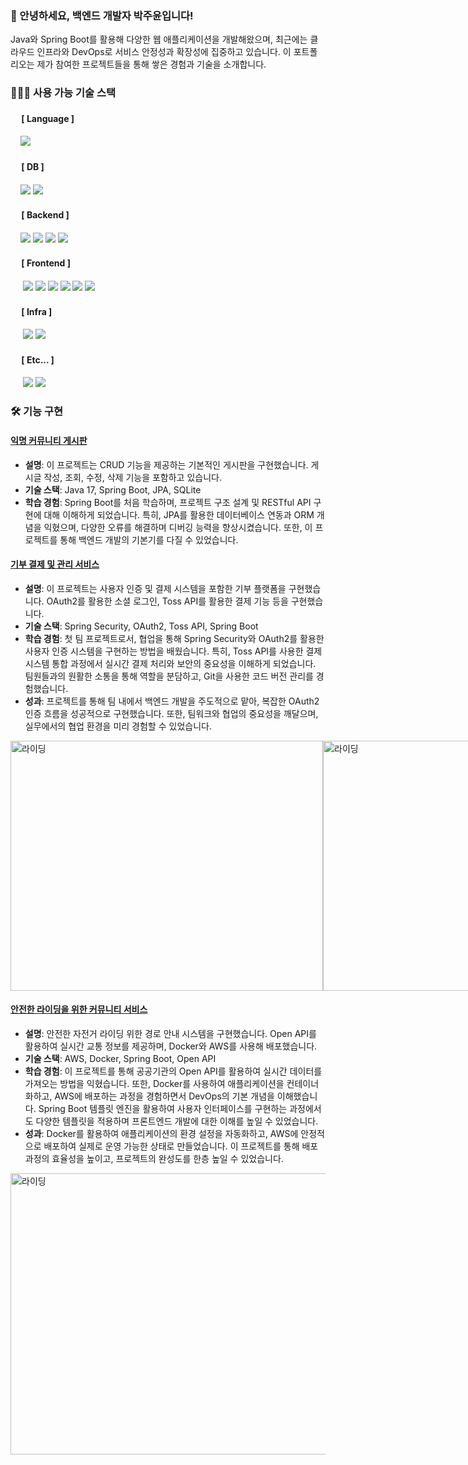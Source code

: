 ### 👋 안녕하세요, 백엔드 개발자 박주윤입니다!
Java와 Spring Boot를 활용해 다양한 웹 애플리케이션을 개발해왔으며, 최근에는 클라우드 인프라와 DevOps로 서비스 안정성과 확장성에 집중하고 있습니다.
이 포트폴리오는 제가 참여한 프로젝트들을 통해 쌓은 경험과 기술을 소개합니다.

### 👩🏻‍💻 사용 가능 기술 스택 

#### &nbsp;　[ Language ]

&nbsp;&nbsp;&nbsp; <img src="https://img.shields.io/badge/Java 17-FF160B?style=flat-square&logo=java&logoColor=white"/>

#### &nbsp;　[ DB ]
&nbsp;&nbsp;&nbsp; <img src="https://img.shields.io/badge/SQLite-003B57?style=flat-square&logo=sqlite&logoColor=white"/> <img src="https://img.shields.io/badge/MySQL-4479A1?style=flat-square&logo=MySQL&logoColor=white"/>


#### &nbsp;　[ Backend ]

&nbsp;&nbsp;&nbsp; <img src="https://img.shields.io/badge/Spring Boot-6DB33F?style=flat-square&logo=springboot&logoColor=white"/>
<img src="https://img.shields.io/badge/Spring Security-6DB33F?style=flat&logo=springsecurity&logoColor=white&color=darkgreen"/>
<img src="https://img.shields.io/badge/JPA-088142?style=flat-square&logo=jpa&logoColor=white"/>
<img src="https://img.shields.io/badge/Querydsl-black?style=flat-square&logo=querydsl&logoColor=white"/>


#### &nbsp;　[ Frontend ]

&nbsp;&nbsp;&nbsp;&nbsp; <img src="https://img.shields.io/badge/HTML5-E34F26?style=flat&logo=HTML5&logoColor=white">
<img src="https://img.shields.io/badge/CSS-1572B6?style=flat&logo=CSS3&logoColor=white&color=darkblue">
<img src="https://img.shields.io/badge/JavaScript-F7DF1E?style=flat&logo=JavaScript&logoColor=black">
<img src="https://img.shields.io/badge/Thymeleaf-005F0F?style=flat-square&logo=thymeleaf&logoColor=white"/>
<img src="https://img.shields.io/badge/BootStrap-7952B3?style=flat-square&logo=bootstrap&logoColor=white"/>
<img src="https://img.shields.io/badge/jQuery-0769AD?style=flat-square&logo=jquery&logoColor=white"/>


#### &nbsp;　[ Infra ]
&nbsp;&nbsp;&nbsp;&nbsp; <img src="https://img.shields.io/badge/AWS-569A31?style=flat-square&logo=amazon s3&logoColor=white"/>
<img src="https://img.shields.io/badge/Docker-2496ED?style=flat-square&logo=docker&logoColor=white"/>

#### &nbsp;　[ Etc... ]

&nbsp;&nbsp;&nbsp;&nbsp; <img src="https://img.shields.io/badge/GitHub-181717?style=flat-square&logo=github&logoColor=white"/>
<img src="https://img.shields.io/badge/Notion-000000?style=flat-square&logo=notion&logoColor=white"/>


### 🛠️ 기능 구현
#### [익명 커뮤니티 게시판](https://github.com/juyoon0423/Mission_ParkJuYoon)
- **설명**: 이 프로젝트는 CRUD 기능을 제공하는 기본적인 게시판을 구현했습니다. 게시글 작성, 조회, 수정, 삭제 기능을 포함하고 있습니다.
- **기술 스택**: Java 17, Spring Boot, JPA, SQLite
- **학습 경험**: Spring Boot를 처음 학습하며, 프로젝트 구조 설계 및 RESTful API 구현에 대해 이해하게 되었습니다. 특히, JPA를 활용한 데이터베이스 연동과 ORM 개념을 익혔으며, 다양한 오류를 해결하며 디버깅 능력을 향상시켰습니다. 또한, 이 프로젝트를 통해 백엔드 개발의 기본기를 다질 수 있었습니다.

#### [기부 결제 및 관리 서비스](https://github.com/likelion-backend8th-5team/Oneclick_Donation)
- **설명**: 이 프로젝트는 사용자 인증 및 결제 시스템을 포함한 기부 플랫폼을 구현했습니다. OAuth2를 활용한 소셜 로그인, Toss API를 활용한 결제 기능 등을 구현했습니다.
- **기술 스택**: Spring Security, OAuth2, Toss API, Spring Boot
- **학습 경험**: 첫 팀 프로젝트로서, 협업을 통해 Spring Security와 OAuth2를 활용한 사용자 인증 시스템을 구현하는 방법을 배웠습니다. 특히, Toss API를 사용한 결제 시스템 통합 과정에서 실시간 결제 처리와 보안의 중요성을 이해하게 되었습니다. 팀원들과의 원활한 소통을 통해 역할을 분담하고, Git을 사용한 코드 버전 관리를 경험했습니다.
- **성과**: 프로젝트를 통해 팀 내에서 백엔드 개발을 주도적으로 맡아, 복잡한 OAuth2 인증 흐름을 성공적으로 구현했습니다. 또한, 팀워크와 협업의 중요성을 깨달으며, 실무에서의 협업 환경을 미리 경험할 수 있었습니다.
<div style="display: flex; justify-content: space-between;">
    <img src="https://github.com/user-attachments/assets/96d9e4dd-af54-40e8-bccd-b8aab65504a1" alt="라이딩" width="500" height="400"/>
    <img src="https://github.com/user-attachments/assets/0141dbb4-36fd-4488-8150-ee5a8ba51ba6" alt="라이딩" width="500" height="400"/>
</div>

#### [안전한 라이딩을 위한 커뮤니티 서비스](https://github.com/soeunc/safe_ride)
- **설명**: 안전한 자전거 라이딩 위한 경로 안내 시스템을 구현했습니다. Open API를 활용하여 실시간 교통 정보를 제공하며, Docker와 AWS를 사용해 배포했습니다.
- **기술 스택**: AWS, Docker, Spring Boot, Open API
- **학습 경험**: 이 프로젝트를 통해 공공기관의 Open API를 활용하여 실시간 데이터를 가져오는 방법을 익혔습니다. 또한, Docker를 사용하여 애플리케이션을 컨테이너화하고, AWS에 배포하는 과정을 경험하면서 DevOps의 기본 개념을 이해했습니다. Spring Boot 템플릿 엔진을 활용하여 사용자 인터페이스를 구현하는 과정에서도 다양한 템플릿을 적용하며 프론트엔드 개발에 대한 이해를 높일 수 있었습니다.
- **성과**: Docker를 활용하여 애플리케이션의 환경 설정을 자동화하고, AWS에 안정적으로 배포하여 실제로 운영 가능한 상태로 만들었습니다. 이 프로젝트를 통해 배포 과정의 효율성을 높이고, 프로젝트의 완성도를 한층 높일 수 있었습니다.
<img src="https://github.com/user-attachments/assets/e29d2ca1-a2f0-42b2-b97b-2e41942a781c" alt="라이딩" width="600" height="450"/>


